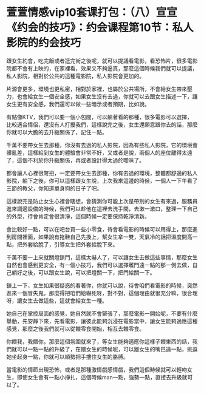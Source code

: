 # 萱萱情感vip10套课打包：（八）宣宣《约会的技巧》：约会课程第10节：私人影院的约会技巧

跟女生約會，吃完飯或者逛完街之後呢，就可以提議看電影，看恐怖片，很多電影院都不會有上映的，在家裡看，效果又不夠逼真，那麼這個時候我們就可以提議，私人影院，相對於公共的這種電影院，私人影院會更加的。

片源會更多，環境也更私密，相對於家裡，也屬於公共場所，不會給女生帶來壓力，也會給女生一個安全感，如果女生沒有去過，你就可以去跟女生描述一下，讓女生更有安全感，我們還可以做一些暗示或者預期，比如說。

有點像KTV，我們可以要一個小包間，可以躺著看的那種，很多電影可以選擇，比較適合情侶，還沒有人打擾我們，這樣說完之後，女生還願意跟你去的話，那麼你就可以大膽的去升級關係了，記住一點。

千萬不要帶女生去那種，你沒有去過的私人影院，因為有些私人影院，它的環境會髒亂差，這樣給到女生的體驗會非常不好，又或者是說，兩個人的座位離得太遠了，這個不利於你升級關係，再或者設計得太過於曖昧了。

都會讓人心裡很彆扭，一定要帶女生去那種，你有去過的環境，整體都舒適的私人影院，躺下之後，你可以這樣跟女生說，上次我來這邊的時候，一個人一下午看了三節的教父，你知道單身狗的日子了吧。

這樣說完是防止女生心裡會瞎想，會猜測你可能上次是帶別的女生有來過，服務員進來調適設備的時候，我們可以趁他在這裡去洗手間，去漱一漱口，整理一下自己的外型，待會肯定會很清淨，這個時候一定要保持乾淨清新。

會比較好一點，可以在吧台買一些小零食，待會看電影的時候可以用得上，那麼進到房間裡面，如果說有拖鞋自己先換上，幫女生拿一雙，天氣冷的話把溫度開高一點，把外套給脫了，引導女生把外套給脫下來。

千萬不要一上來就關燈鎖門，這樣太嚇人了，可以讓女生去做這些事情，那麼女生自然也會感到更安全，有一個小技巧，我們可以選擇離門遠一點的那一側去做，自己躺好之後，可以跟女生說，可以把燈關一下，把門給關一下。

鎖上一下，女生如果很疑惑的看著你，你就可以說，待會咱們看電影的時候，突然進來一個冒失鬼，那麼得把咱們給嚇死呀，對不對，這個理由就很充分嘛，很合理呀，讓女生去做這些，這就會給女生一種。

她自己在掌控局面的感覺，她自然就不會緊張了，那麼電影一開始呢，不要有什麼舉動，先安靜下來，先看電影，讓彼此能夠沉浸在電影當中，讓女生能夠適應這種感覺，那麼之後我們就可以從餵零食開始，相互去餵零食。

你餵我，我餵你，那麼這個氛圍就來了，等女生能夠適應你這樣子餵東西的話，我們就可以一點一點的升級了，在餵女生的時候呢，可以離女生的嘴巴遠一點，挑逗她坐起身一點，你就可以順勢把手摟住女生的胳膊。

當電影的情節出現恐怖，或者是那種激情戲感情戲，我們這個時候就可以輕吻女生，即使女生會有一點小掙扎，這個時候man一點，強勢一點，直接去升級就可以了。

